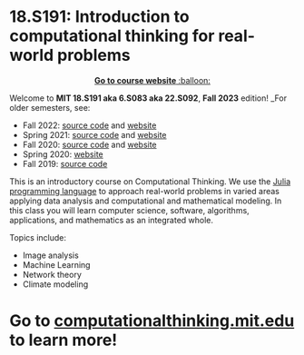 # 18.S191: Introduction to computational thinking for real-world problems

<p align="center"><a href="https://computationalthinking.mit.edu/"> <b>Go to course website</b> :balloon:</a></p>

Welcome to **MIT 18.S191 aka 6.S083 aka 22.S092**, **Fall 2023** edition!
_For older semesters, see:
- Fall 2022: [source code](https://github.com/mitmath/18S191/tree/Fall22) and [website](https://computationalthinking.mit.edu/Fall23/semesters/)
- Spring 2021: [source code](https://github.com/mitmath/18S191/tree/Fall23) and [website](https://computationalthinking.mit.edu/Fall23/semesters/)
- Fall 2020: [source code](https://github.com/mitmath/18S191/tree/Fall20) and [website](https://computationalthinking.mit.edu/Fall23/semesters/)
- Spring 2020: [website](https://computationalthinking.mit.edu/Fall23/semesters/)
- Fall 2019: [source code](https://github.com/dpsanders/6.S083_fall_2019/tree/fall_2019)

This is an introductory course on Computational Thinking. We use the [Julia programming language](http://www.julialang.org) to approach real-world problems in varied areas applying data analysis and computational and mathematical modeling. In this class you will learn computer science, software, algorithms, applications, and mathematics as an integrated whole.

Topics include:

-   Image analysis
-   Machine Learning
-   Network theory
-   Climate modeling

# Go to [computationalthinking.mit.edu](https://computationalthinking.mit.edu/Spring21/) to learn more!
